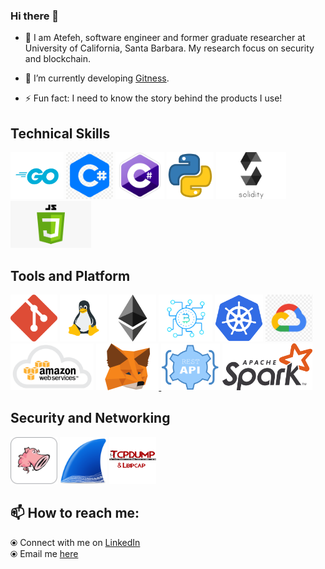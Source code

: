 ### Hi there 👋

- 🔭 I am Atefeh, software engineer and former graduate researcher at University of California, Santa Barbara. My research focus on security and blockchain.

- 🌱 I’m currently developing [Gitness](https://gitness.com/). 

- ⚡ Fun fact: I need to know the story behind the products I use! 

## Technical Skills
<p float="left">
   <img src="https://github.com/atefehmohseni/atefehmohseni/blob/main/asset/go.png" height="75"/>
   <img src="https://github.com/atefehmohseni/atefehmohseni/blob/main/asset/cpp.png" height="75"/>
    <img src="https://github.com/atefehmohseni/atefehmohseni/blob/main/asset/csharp.png" height="75"/>
   <img src="https://github.com/atefehmohseni/atefehmohseni/blob/main/asset/python.webp"  height="75" />
   <img src="https://github.com/atefehmohseni/atefehmohseni/blob/main/asset/solidity.png"  height="75" /> 
   <img src="https://github.com/atefehmohseni/atefehmohseni/blob/main/asset/javascript.png" height="75" />
 </p>

## Tools and Platform
<p float="left">
   <img src="https://github.com/atefehmohseni/atefehmohseni/blob/main/asset/git.png" height="75" />
      <img src="https://github.com/atefehmohseni/atefehmohseni/blob/main/asset/linux.webp"  height="75" />
   <img src="https://github.com/atefehmohseni/atefehmohseni/blob/main/asset/ethereum.png"  height="75" />
   <img src="https://raw.githubusercontent.com/atefehmohseni/atefehmohseni/master/asset/blockchain.png"  height="75" />
   <img src="https://github.com/atefehmohseni/atefehmohseni/blob/main/asset/k8s.png"  height="75" />
<img src="https://github.com/atefehmohseni/atefehmohseni/blob/main/asset/gcp.png"  height="75" />
   <img src="https://github.com/atefehmohseni/atefehmohseni/blob/main/asset/aws.png" height="75" />

  <a href="https://metamask.io/" target="_blank" >
    <img src="https://raw.githubusercontent.com/atefehmohseni/atefehmohseni/master/asset/metamask.png"  height="75" />
  </a>
   <img src="https://github.com/atefehmohseni/atefehmohseni/blob/main/asset/restapi.png"  height="75" /> 
   <img src="https://raw.githubusercontent.com/atefehmohseni/atefehmohseni/master/asset/spark.png"  height="75" />
 </p>

 ## Security and Networking
<p float="left">
   <img src="https://github.com/atefehmohseni/atefehmohseni/blob/main/asset/snort.png"  height="75" />
   <img src="https://github.com/atefehmohseni/atefehmohseni/blob/main/asset/wireshark.png"  height="75" />
   <img src="https://github.com/atefehmohseni/atefehmohseni/blob/main/asset/tcpd.png"  height="75" />

</p>


## 📫 How to reach me: 
  ⦿ Connect with me on [LinkedIn](https://www.linkedin.com/in/atefeh-mohseni/)<br>
  ⦿ Email me [here](mailto:atefeh@ucsb.edu) <br>

